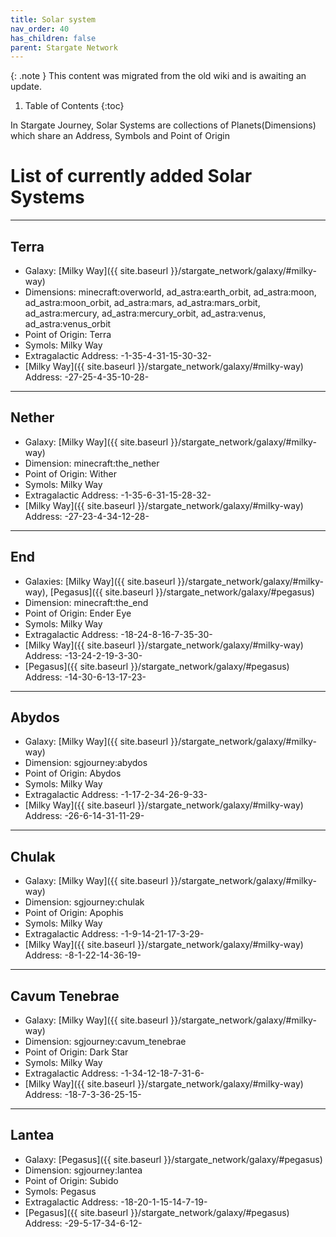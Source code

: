 ```yaml
---
title: Solar system
nav_order: 40
has_children: false
parent: Stargate Network
---
```



{: .note }
This content was migrated from the old wiki and is awaiting an update.

1. Table of Contents
{:toc}

In Stargate Journey, Solar Systems are collections of Planets(Dimensions) which share an Address, Symbols and Point of Origin

# List of currently added Solar Systems
___

## Terra
* Galaxy: [Milky Way]({{ site.baseurl }}/stargate_network/galaxy/#milky-way)
* Dimensions: minecraft:overworld, ad_astra:earth_orbit, ad_astra:moon, ad_astra:moon_orbit, ad_astra:mars, ad_astra:mars_orbit, ad_astra:mercury, ad_astra:mercury_orbit, ad_astra:venus, ad_astra:venus_orbit
* Point of Origin: Terra
* Symols: Milky Way
* Extragalactic Address: -1-35-4-31-15-30-32-
* [Milky Way]({{ site.baseurl }}/stargate_network/galaxy/#milky-way) Address: -27-25-4-35-10-28-

___

## Nether
* Galaxy: [Milky Way]({{ site.baseurl }}/stargate_network/galaxy/#milky-way)
* Dimension: minecraft:the_nether
* Point of Origin: Wither
* Symols: Milky Way
* Extragalactic Address: -1-35-6-31-15-28-32-
* [Milky Way]({{ site.baseurl }}/stargate_network/galaxy/#milky-way) Address: -27-23-4-34-12-28-

___

## End
* Galaxies: [Milky Way]({{ site.baseurl }}/stargate_network/galaxy/#milky-way), [Pegasus]({{ site.baseurl }}/stargate_network/galaxy/#pegasus)
* Dimension: minecraft:the_end
* Point of Origin: Ender Eye
* Symols: Milky Way
* Extragalactic Address: -18-24-8-16-7-35-30-
* [Milky Way]({{ site.baseurl }}/stargate_network/galaxy/#milky-way) Address: -13-24-2-19-3-30-
* [Pegasus]({{ site.baseurl }}/stargate_network/galaxy/#pegasus) Address: -14-30-6-13-17-23-

___

## Abydos
* Galaxy: [Milky Way]({{ site.baseurl }}/stargate_network/galaxy/#milky-way)
* Dimension: sgjourney:abydos
* Point of Origin: Abydos
* Symols: Milky Way
* Extragalactic Address: -1-17-2-34-26-9-33-
* [Milky Way]({{ site.baseurl }}/stargate_network/galaxy/#milky-way) Address: -26-6-14-31-11-29-

___

## Chulak
* Galaxy: [Milky Way]({{ site.baseurl }}/stargate_network/galaxy/#milky-way)
* Dimension: sgjourney:chulak
* Point of Origin: Apophis
* Symols: Milky Way
* Extragalactic Address: -1-9-14-21-17-3-29-
* [Milky Way]({{ site.baseurl }}/stargate_network/galaxy/#milky-way) Address: -8-1-22-14-36-19-

___

## Cavum Tenebrae
* Galaxy: [Milky Way]({{ site.baseurl }}/stargate_network/galaxy/#milky-way)
* Dimension: sgjourney:cavum_tenebrae
* Point of Origin: Dark Star
* Symols: Milky Way
* Extragalactic Address: -1-34-12-18-7-31-6-
* [Milky Way]({{ site.baseurl }}/stargate_network/galaxy/#milky-way) Address: -18-7-3-36-25-15-

___

## Lantea
* Galaxy: [Pegasus]({{ site.baseurl }}/stargate_network/galaxy/#pegasus)
* Dimension: sgjourney:lantea
* Point of Origin: Subido
* Symols: Pegasus
* Extragalactic Address: -18-20-1-15-14-7-19-
* [Pegasus]({{ site.baseurl }}/stargate_network/galaxy/#pegasus) Address: -29-5-17-34-6-12-